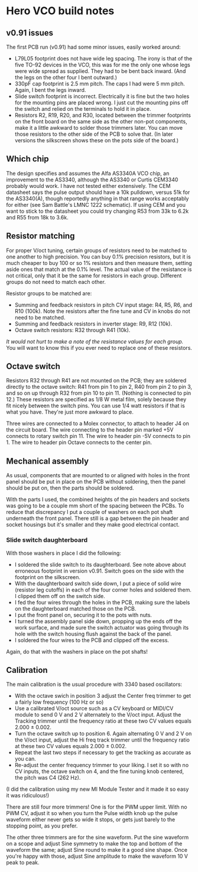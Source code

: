 # Hero VCO build notes

## v0.91 issues

The first PCB run (v0.91) had some minor issues, easily worked around:

- L79L05 footprint does not have wide leg spacing. The irony is that of the five TO-92 devices in the VCO, this was for me the only one whose legs were wide spread as supplied. They had to be bent back inward. (And the legs on the other four I bent outward.)
- 330pF cap footprint is 2.5 mm pitch. The caps I had were 5 mm pitch. Again, I bent the legs inward.
- Slide switch footprint is incorrect. Electrically it is fine but the two holes for the mounting pins are placed wrong. I just cut the mounting pins off the switch and relied on the terminals to hold it in place.
- Resistors R2, R19, R20, and R30, located between the trimmer footprints on the front board on the same side as the other non-pot components, make it a little awkward to solder those trimmers later. You can move those resistors to the other side of the PCB to solve that. (In later versions the silkscreen shows these on the pots side of the board.)

## Which chip

The design specifies and assumes the Alfa AS3340A VCO chip, an improvement to the AS3340, although the AS3340 or Curtis CEM3340 probably would work. I have not tested either extensively. The CEM datasheet says the pulse output should have a 10k pulldown, versus 51k for the AS3340(A), though reportedly anything in that range works acceptably for either (see Sam Battle's LMNC 1222 schematic). If using CEM and you want to stick to the datasheet you could try changing R53 from 33k to 6.2k and R55 from 18k to 3.6k.

## Resistor matching

For proper V/oct tuning, certain groups of resistors need to be matched to one another to high precision. You can buy 0.1% precision resistors, but it is much cheaper to buy 100 or so 1% resistors and then measure them, setting aside ones that match at the 0.1% level. The actual value of the resistance is not critical, only that it be the same for resistors in each group. Different groups do not need to match each other.

Resistor groups to be matched are:

* Summing and feedback resistors in pitch CV input stage: R4, R5, R6, and R10 (100k). Note the resistors after the fine tune and CV in knobs do not need to be matched.
* Summing and feedback resistors in inverter stage: R9, R12 (10k).
* Octave switch resistors: R32 through R41 (10k).

*It would not hurt to make a note of the resistance values for each group.* You will want to know this if you ever need to replace one of these resistors.

## Octave switch

Resistors R32 through R41 are not mounted on the PCB; they are soldered directly to the octave switch: R41 from pin 1 to pin 2, R40 from pin 2 to pin 3, and so on up through R32 from pin 10 to pin 11. (Nothing is connected to pin 12.) These resistors are specified as 1/8 W metal film, solely because they fit nicely between the switch pins. You can use 1/4 watt resistors if that is what you have. They're just more awkward to place.

Three wires are connected to a Molex connector, to attach to header J4 on the circuit board. The wire connecting to the header pin marked +5V connects to rotary switch pin 11. The wire to header pin -5V connects to pin 1. The wire to header pin Octave connects to the center pin.

## Mechanical assembly

As usual, components that are mounted to or aligned with holes in the front panel should be put in place on the PCB without soldering, then the panel should be put on, then the parts should be soldered.

With the parts I used, the combined heights of the pin headers and sockets was going to be a couple mm short of the spacing between the PCBs. To reduce that discrepancy I put a couple of washers on each pot shaft underneath the front panel. There still is a gap between the pin header and socket housings but it's smaller and they make good electrical contact.

### Slide switch daughterboard
With those washers in place I did the following:

* I soldered the slide switch to its daughterboard. See note above about erroneous footprint in version v0.91. Switch goes on the side with the footprint on the silkscreen.
* With the daughterboard switch side down, I put a piece of solid wire (resistor leg cutoffs) in each of the four corner holes and soldered them. I clipped them off on the switch side.
* I fed the four wires through the holes in the PCB, making sure the labels on the daughterboard matched those on the PCB.
* I put the front panel on, securing it to the pots with nuts.
* I turned the assembly panel side down, propping up the ends off the work surface, and made sure the switch actuator was going through its hole with the switch housing flush against the back of the panel.
* I soldered the four wires to the PCB and clipped off the excess.

Again, do that with the washers in place on the pot shafts!

## Calibration
The main calibration is the usual procedure with 3340 based oscillators:

* With the octave swich in position 3 adjust the Center freq trimmer to get a fairly low frequency (100 Hz or so)
* Use a calibrated V/oct source such as a CV keyboard or MIDI/CV module to send 0 V and 2 V alternately to the V/oct input. Adjust the Tracking trimmer until the frequency ratio at these two CV values equals 2.000 ± 0.002.
* Turn the octave switch up to position 6. Again alternating 0 V and 2 V on the V/oct input, adjust the Hi freq track trimmer until the frequency ratio at these two CV values equals 2.000 ± 0.002.
* Repeat the last two steps if necessary to get the tracking as accurate as you can.
* Re-adjust the center frequency trimmer to your liking. I set it so with no CV inputs, the octave switch on 4, and the fine tuning knob centered, the pitch was C4 (262 Hz).

(I did the calibration using my new MI Module Tester and it made it so easy it was ridiculous!)

There are still four more trimmers! One is for the PWM upper limit. With no PWM CV, adjust it so when you turn the Pulse width knob up the pulse waveform either never gets so wide it stops, or gets just barely to the stopping point, as you prefer.

The other three trimmers are for the sine waveform. Put the sine waveform on a scope and adjust Sine symmetry to make the top and bottom of the waveform the same; adjust Sine round to make it a good sine shape. Once you're happy with those, adjust Sine amplitude to make the waveform 10 V peak to peak.
 